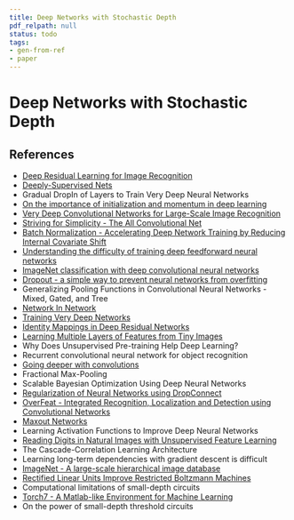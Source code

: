 ```yaml
---
title: Deep Networks with Stochastic Depth
pdf_relpath: null
status: todo
tags:
- gen-from-ref
- paper
---
```


# Deep Networks with Stochastic Depth

## References

- [Deep Residual Learning for Image Recognition](./deep-residual-learning-for-image-recognition.md)
- [Deeply-Supervised Nets](./deeply-supervised-nets.md)
- Gradual DropIn of Layers to Train Very Deep Neural Networks
- [On the importance of initialization and momentum in deep learning](./on-the-importance-of-initialization-and-momentum-in-deep-learning.md)
- [Very Deep Convolutional Networks for Large-Scale Image Recognition](./very-deep-convolutional-networks-for-large-scale-image-recognition.md)
- [Striving for Simplicity - The All Convolutional Net](./striving-for-simplicity-the-all-convolutional-net.md)
- [Batch Normalization - Accelerating Deep Network Training by Reducing Internal Covariate Shift](./batch-normalization-accelerating-deep-network-training-by-reducing-internal-covariate-shift.md)
- [Understanding the difficulty of training deep feedforward neural networks](./understanding-the-difficulty-of-training-deep-feedforward-neural-networks.md)
- [ImageNet classification with deep convolutional neural networks](./imagenet-classification-with-deep-convolutional-neural-networks.md)
- [Dropout - a simple way to prevent neural networks from overfitting](./dropout-a-simple-way-to-prevent-neural-networks-from-overfitting.md)
- Generalizing Pooling Functions in Convolutional Neural Networks - Mixed, Gated, and Tree
- [Network In Network](./network-in-network.md)
- [Training Very Deep Networks](./training-very-deep-networks.md)
- [Identity Mappings in Deep Residual Networks](./identity-mappings-in-deep-residual-networks.md)
- [Learning Multiple Layers of Features from Tiny Images](./learning-multiple-layers-of-features-from-tiny-images.md)
- Why Does Unsupervised Pre-training Help Deep Learning?
- Recurrent convolutional neural network for object recognition
- [Going deeper with convolutions](./going-deeper-with-convolutions.md)
- Fractional Max-Pooling
- Scalable Bayesian Optimization Using Deep Neural Networks
- [Regularization of Neural Networks using DropConnect](./regularization-of-neural-networks-using-dropconnect.md)
- [OverFeat - Integrated Recognition, Localization and Detection using Convolutional Networks](./overfeat-integrated-recognition-localization-and-detection-using-convolutional-networks.md)
- [Maxout Networks](./maxout-networks.md)
- Learning Activation Functions to Improve Deep Neural Networks
- [Reading Digits in Natural Images with Unsupervised Feature Learning](./reading-digits-in-natural-images-with-unsupervised-feature-learning.md)
- The Cascade-Correlation Learning Architecture
- Learning long-term dependencies with gradient descent is difficult
- [ImageNet - A large-scale hierarchical image database](./imagenet-a-large-scale-hierarchical-image-database.md)
- [Rectified Linear Units Improve Restricted Boltzmann Machines](./rectified-linear-units-improve-restricted-boltzmann-machines.md)
- Computational limitations of small-depth circuits
- [Torch7 - A Matlab-like Environment for Machine Learning](./torch7-a-matlab-like-environment-for-machine-learning.md)
- On the power of small-depth threshold circuits
